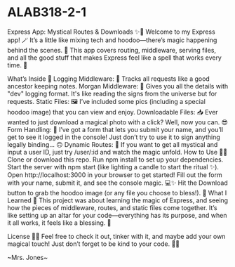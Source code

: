 # ALAB318-2-1
Express App: Mystical Routes & Downloads ✨🌿
Welcome to my Express app! 🪄 It’s a little like mixing tech and hoodoo—there’s magic happening behind the scenes. 🌙 This app covers routing, middleware, serving files, and all the good stuff that makes Express feel like a spell that works every time. 🔮

What’s Inside 🔮
Logging Middleware: 📝 Tracks all requests like a good ancestor keeping notes.
Morgan Middleware: 📜 Gives you all the details with "dev" logging format. It's like reading the signs from the universe but for requests.
Static Files: 🖼️ I’ve included some pics (including a special hoodoo image) that you can view and enjoy.
Downloadable Files: 📥 Ever wanted to just download a magical photo with a click? Well, now you can. 😎
Form Handling: 📝 I’ve got a form that lets you submit your name, and you’ll get to see it logged in the console! Just don’t try to use it to sign anything legally binding... 🙃
Dynamic Routes: 🚀 If you want to get all mystical and input a user ID, just try /user/:id and watch the magic unfold.
How to Use 🧙‍♀️
Clone or download this repo.
Run npm install to set up your dependencies.
Start the server with npm start (like lighting a candle to start the ritual ✨).
Open http://localhost:3000 in your browser to get started!
Fill out the form with your name, submit it, and see the console magic. 💻✨
Hit the Download button to grab the hoodoo image (or any file you choose to bless!). 📸
What I Learned 🌱
This project was about learning the magic of Express, and seeing how the pieces of middleware, routes, and static files come together. It’s like setting up an altar for your code—everything has its purpose, and when it all works, it feels like a blessing. 🙌

License 🧙‍♀️
Feel free to check it out, tinker with it, and maybe add your own magical touch! Just don’t forget to be kind to your code. 🌙✨

~Mrs. Jones~
